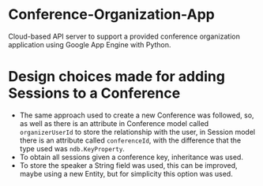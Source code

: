 # Conference-Organization-App
Cloud-based API server to support a provided conference organization application using Google App Engine with Python.

# Design choices made for adding Sessions to a Conference

* The same approach used to create a new Conference was followed, so, as well as there is an attribute in Conference model
called `organizerUserId` to store the relationship with the user, in Session model there is an attribute called 
`conferenceId`, with the difference that the type used was `ndb.KeyProperty`. 
* To obtain all sessions given a conference key, inheritance was used.
* To store the speaker a String field was used, this can be improved, maybe using a new Entity, but for simplicity 
this option was used.


